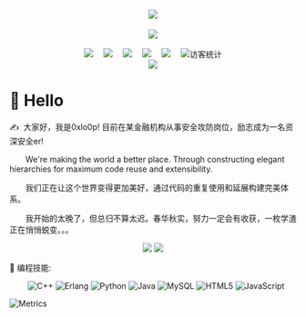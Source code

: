 <!-- 动态打字效果 -->
<h1 align="center">
  <a href="https://sunguoqi.com/">
    <img src="https://readme-typing-svg.herokuapp.com/?lines=console.log(%22Hello%2C%20World!%22);0xlo0p祝您今天愉快!&center=true&size=27">
  </a>
</h1>

<!-- 敲代码的图片 -->
<div align="center" ><img order-radius="100px" src="https://cdn.jsdelivr.net/gh/sun0225SUN/photos/images/202108300019556.gif"/></div>
<br>

<!-- 个人资料徽标 -->
<div align="center">
  <a href="http://0xlo0p.cn/"><img src="https://img.shields.io/badge/website-%E4%B8%AA%E4%BA%BA%E7%BD%91%E7%AB%99-blue"></a>&emsp;
  <a href="https://twitter.com/0xlo0p/"><img src="https://img.shields.io/badge/twitter-%E6%8E%A8%E7%89%B9-blue"></a>&emsp;
  <a href="https://blog.csdn.net/weixin_50915462/"><img src="https://img.shields.io/badge/CSDN-%E5%8D%9A%E5%AE%A2-c32136"></a>&emsp;
  <a href="https://space.bilibili.com/8019024/"><img src="https://img.shields.io/badge/bilibili-B%E7%AB%99-ff69b4"></a>&emsp;
  <a href="https://www.zhihu.com/people/loopsoft/"><img src="https://img.shields.io/badge/zhihu-%E7%9F%A5%E4%B9%8E-blue"></a>&emsp;
<!-- 访客数统计徽标 -->
  <img src="https://visitor-badge.glitch.me/badge?page_id=0xlo0p" alt="访客统计" /></div>
  
<!-- 贪吃蛇代码贡献图 -->
<div align="center"><img src="https://cdn.jsdelivr.net/gh/sun0225SUN/sun0225SUN/contribution-snake/github-contribution-grid-snake.svg" /></div>

#  🙋 Hello
<p>✍️&nbsp;&nbsp;大家好，我是0xlo0p! 目前在某金融机构从事安全攻防岗位，励志成为一名资深安全er!</p>
<p>&emsp;&emsp;We're making the world a better place. Through constructing elegant hierarchies for maximum code reuse and extensibility.</p>
<p>&emsp;&emsp;我们正在让这个世界变得更加美好，通过代码的重复使用和延展构建完美体系。</p>
<p>&emsp;&emsp;我开始的太晚了，但总归不算太迟。春华秋实，努力一定会有收获，一枚学渣正在悄悄蜕变。。。</p>
<!-- 比较好的开源项目卡片 -->
<div align="center">
<a href="https://github.com/0xlo0p/ecdh4php">
  <img src="https://github-readme-stats.vercel.app/api/pin/?username=0xlop0&repo=ecdh4php&theme=dark&bg_color=0d1117&hide_border=true" /></a>
<a href="https://github.com/0xlo0p/loop-socks5-client">
  <img src="https://github-readme-stats.vercel.app/api/pin/?username=0xlo0p&repo=loop-socks5-client&theme=dark&bg_color=0d1117&hide_border=true" /></a>
</div>

💪 编程技能: 

&emsp;&emsp;
![C++](https://img.shields.io/badge/c-%2300599C.svg?style=flat-square&logo=c&logoColor=white)
![Erlang](https://img.shields.io/badge/-Erlang-oringe?style=flat-square&logo=Erlang)
![Python](https://img.shields.io/badge/-Python-pink?style=flat-square&logo=Python)
![Java](https://img.shields.io/badge/-java-yellow?style=flat-square&logo=java)
![MySQL](https://img.shields.io/badge/mysql-%2300f.svg?style=flat-square&logo=mysql&logoColor=white)
![HTML5](https://img.shields.io/badge/-HTML5-E34F26?style=flat-square&logo=html5&logoColor=white)
![JavaScript](https://img.shields.io/badge/-JavaScript-oringe?style=flat-square&logo=javascript)

![Metrics](https://metrics.lecoq.io/0xlo0p?template=classic&config.timezone=Asia%2FShanghai)
